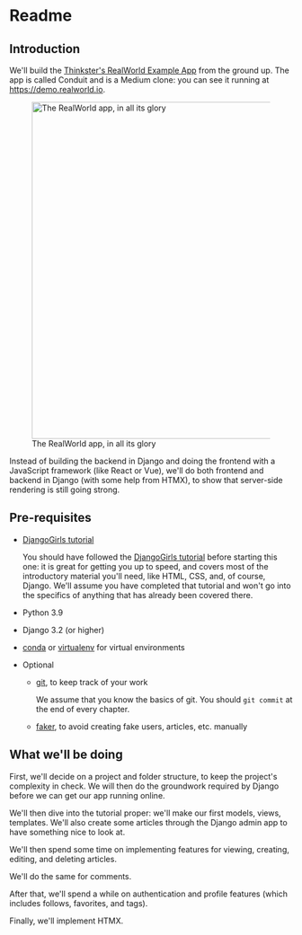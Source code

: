 # Readme

## Introduction

We'll build the [Thinkster's RealWorld Example
App](https://github.com/gothinkster/realworld/) from the ground up. The
app is called Conduit and is a Medium clone: you can see it running at
<https://demo.realworld.io>.

<figure>
<img src="../assets/Conduit - RealWorld.png" width="600" alt="The RealWorld app, in all its glory" /><figcaption aria-hidden="true">The RealWorld app, in all its glory</figcaption>
</figure>

Instead of building the backend in Django and doing the frontend with a
JavaScript framework (like React or Vue), we'll do both frontend and
backend in Django (with some help from HTMX), to show that server-side
rendering is still going strong.

## Pre-requisites

-   [DjangoGirls tutorial](https://github.com/DjangoGirls/tutorial)

    You should have followed the [DjangoGirls
    tutorial](https://github.com/DjangoGirls/tutorial) before starting
    this one: it is great for getting you up to speed, and covers most
    of the introductory material you'll need, like HTML, CSS, and, of
    course, Django. We'll assume you have completed that tutorial and
    won't go into the specifics of anything that has already been
    covered there.

-   Python 3.9

-   Django 3.2 (or higher)

-   [conda](https://docs.conda.io/en/latest/miniconda.html) or
    [virtualenv](https://virtualenv.pypa.io/) for virtual environments

-   Optional

    -   [git](https://github.com/git-guides/install-git), to keep track
        of your work

        We assume that you know the basics of git. You should
        `git commit` at the end of every chapter.

    -   [faker](https://github.com/joke2k/faker), to avoid creating fake
        users, articles, etc. manually

## What we'll be doing

First, we'll decide on a project and folder structure, to keep the
project's complexity in check. We will then do the groundwork required
by Django before we can get our app running online.

We'll then dive into the tutorial proper: we'll make our first models,
views, templates. We'll also create some articles through the Django
admin app to have something nice to look at.

We'll then spend some time on implementing features for viewing,
creating, editing, and deleting articles.

We'll do the same for comments.

After that, we'll spend a while on authentication and profile features
(which includes follows, favorites, and tags).

Finally, we'll implement HTMX.

